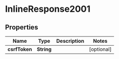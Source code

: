 
# InlineResponse2001

## Properties
Name | Type | Description | Notes
------------ | ------------- | ------------- | -------------
**csrfToken** | **String** |  |  [optional]




